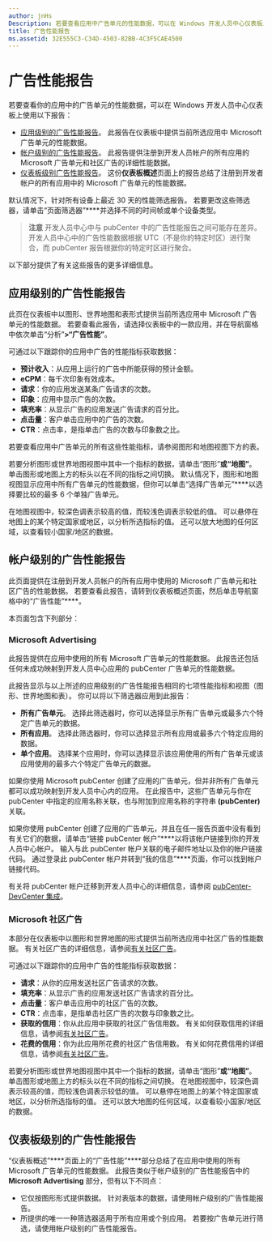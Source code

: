 ```yaml
---
author: jnHs
Description: 若要查看应用中广告单元的性能数据，可以在 Windows 开发人员中心仪表板上使用应用级别和帐户级别的广告性能报告。
title: 广告性能报告
ms.assetid: 32E555C3-C34D-4503-82BB-4C3F5CAE4500
---
```


# 广告性能报告


若要查看你的应用中的广告单元的性能数据，可以在 Windows 开发人员中心仪表板上使用以下报告：

-   [应用级别的广告性能报告](advertising-performance-report.md#app-level-advertising-performance-report)。 此报告在仪表板中提供当前所选应用中 Microsoft 广告单元的性能数据。
-   [帐户级别的广告性能报告](advertising-performance-report.md#account-level-advertising-performance-report)。 此报告提供注册到开发人员帐户的所有应用的 Microsoft 广告单元和社区广告的详细性能数据。
-   [仪表板级别广告性能报告](advertising-performance-report.md#dashboard-level-advertising-performance-report)。 这份**仪表板概述**页面上的报告总结了注册到开发者帐户的所有应用中的 Microsoft 广告单元的性能数据。

默认情况下，针对所有设备上最近 30 天的性能筛选报告。 若要更改这些筛选器，请单击“页面筛选器”****并选择不同的时间帧或单个设备类型。 

> **注意** 开发人员中心中与 pubCenter 中的广告性能报告之间可能存在差异。 开发人员中心中的广告性能数据根据 UTC（不是你的特定时区）进行聚合，而 pubCenter 报告根据你的特定时区进行聚合。

以下部分提供了有关这些报告的更多详细信息。

## 应用级别的广告性能报告

此页在仪表板中以图形、世界地图和表形式提供当前所选应用中 Microsoft 广告单元的性能数据。 若要查看此报告，请选择仪表板中的一款应用，并在导航窗格中依次单击“分析”****&gt;“广告性能”****。

可通过以下跟踪你的应用中广告的性能指标获取数据：

-   **预计收入**：从应用上运行的广告中所能获得的预计金额。
-   **eCPM**：每千次印象有效成本。
-   **请求**：你的应用发送某条广告请求的次数。
-   **印象**：应用中显示广告的次数。
-   **填充率**：从显示广告的应用发送广告请求的百分比。
-   **点击量**：客户单击应用中的广告的次数。
-   **CTR**：点击率，是指单击广告的次数与印象数之比。

若要查看应用中广告单元的所有这些性能指标，请参阅图形和地图视图下方的表。

若要分析图形或世界地图视图中其中一个指标的数据，请单击“图形”****或“地图”****。 单击图形或地图上方的标头以在不同的指标之间切换。 默认情况下，图形和地图视图显示应用中所有广告单元的性能数据，但你可以单击“选择广告单元”****以选择要比较的最多 6 个单独广告单元。

在地图视图中，较深色调表示较高的值，而较浅色调表示较低的值。 可以悬停在地图上的某个特定国家或地区，以分析所选指标的值。 还可以放大地图的任何区域，以查看较小国家/地区的数据。

## 帐户级别的广告性能报告

此页面提供在注册到开发人员帐户的所有应用中使用的 Microsoft 广告单元和社区广告的性能数据。 若要查看此报告，请转到仪表板概述页面，然后单击导航窗格中的“广告性能”****。

本页面包含下列部分：

### Microsoft Advertising

此报告提供在应用中使用的所有 Microsoft 广告单元的性能数据。 此报告还包括任何未成功映射到开发人员中心应用的 pubCenter 广告单元的性能数据。

此报告显示与以上所述的应用级别的广告性能报告相同的七项性能指标和视图（图形、世界地图和表）。 你可以将以下筛选器应用到此报告：

-   **所有广告单元**。 选择此筛选器时，你可以选择显示所有广告单元或最多六个特定广告单元的数据。
-   **所有应用**。 选择此筛选器时，你可以选择显示所有应用或最多六个特定应用的数据。
-   **单个应用**。 选择某个应用时，你可以选择显示该应用使用的所有广告单元或该应用使用的最多六个特定广告单元的数据。

如果你使用 Microsoft pubCenter 创建了应用的广告单元，但并非所有广告单元都可以成功映射到开发人员中心内的应用。 在此报告中，这些广告单元与你在 pubCenter 中指定的应用名称关联，也与附加到应用名称的字符串 **(pubCenter)** 关联。

如果你使用 pubCenter 创建了应用的广告单元，并且在任一报告页面中没有看到有关它们的数据，请单击“链接 pubCenter 帐户”****以将该帐户链接到你的开发人员中心帐户。 输入与此 pubCenter 帐户关联的电子邮件地址以及你的帐户链接代码。 通过登录此 pubCenter 帐户并转到“我的信息”****页面，你可以找到帐户链接代码。

有关将 pubCenter 帐户迁移到开发人员中心的详细信息，请参阅 [pubCenter-DevCenter 集成](pubcenter-dev-center-integration.md)。

### Microsoft 社区广告

本部分在仪表板中以图形和世界地图的形式提供当前所选应用中社区广告的性能数据。 有关社区广告的详细信息，请参阅[有关社区广告](about-community-ads.md)。

可通过以下跟踪你的应用中广告的性能指标获取数据：

-   **请求**：从你的应用发送社区广告请求的次数。
-   **填充率**：从显示广告的应用发送社区广告请求的百分比。
-   **点击量**：客户单击应用中的社区广告的次数。
-   **CTR**：点击率，是指单击社区广告的次数与印象数之比。
-   **获取的信用**：你从此应用中获取的社区广告信用数。 有关如何获取信用的详细信息，请参阅[有关社区广告](about-community-ads.md)。
-   **花费的信用**：你为此应用所花费的社区广告信用数。 有关如何花费信用的详细信息，请参阅[有关社区广告](about-community-ads.md)。

若要分析图形或世界地图视图中其中一个指标的数据，请单击“图形”****或“地图”****。 单击图形或地图上方的标头以在不同的指标之间切换。 在地图视图中，较深色调表示较高的值，而较浅色调表示较低的值。 可以悬停在地图上的某个特定国家或地区，以分析所选指标的值。 还可以放大地图的任何区域，以查看较小国家/地区的数据。

## 仪表板级别的广告性能报告

“仪表板概述”****页面上的“广告性能”****部分总结了在应用中使用的所有 Microsoft 广告单元的性能数据。 此报告类似于帐户级别的广告性能报告中的 **Microsoft Advertising** 部分，但有以下不同点：

-   它仅按图形形式提供数据。 针对表版本的数据，请使用帐户级别的广告性能报告。
-   所提供的唯一一种筛选器适用于所有应用或个别应用。 若要按广告单元进行筛选，请使用帐户级别的广告性能报告。


 

 


<!--HONumber=May16_HO2-->


